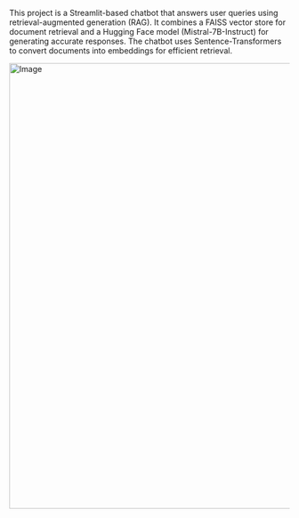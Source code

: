 This project is a Streamlit-based chatbot that answers user queries using retrieval-augmented generation (RAG). It combines a FAISS vector store for document retrieval and a Hugging Face model (Mistral-7B-Instruct) for generating accurate responses. The chatbot uses Sentence-Transformers to convert documents into embeddings for efficient retrieval.

<img width="801" alt="Image" src="https://github.com/user-attachments/assets/d38ff2e2-7d32-44f1-8045-9b14e26a67ce" />
